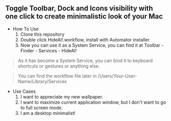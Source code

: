 ## Toggle Toolbar, Dock and Icons visibility with one click to create minimalistic look of your Mac

- How To Use
	1. Clone this repository
	2. Double click HideAl!.workflow, install with Automator installer
	3. Now you can use it as a System Service, you can find it at Toolbar - Finder - Services - HideAl!
	
> As it has become a System Service, you can bind it to keyboard shortcuts or gestures or anything else.

> You can find the workflow file later in /Users/Your-User-Name/Library/Services

- Use Cases
	1. I want to appreciate my new wallpaper.
	2. I want to maximize current application window, but I don't want to go to full screen mode.
	3. I am a desktop minimalist!